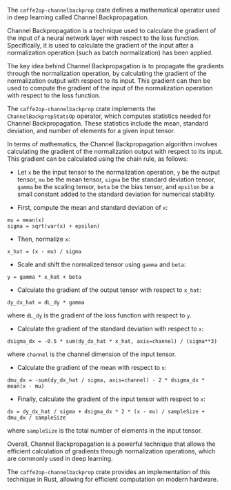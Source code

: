 The `caffe2op-channelbackprop` crate defines
a mathematical operator used in deep learning
called Channel Backpropagation.

Channel Backpropagation is a technique used to
calculate the gradient of the input of a neural
network layer with respect to the loss
function. Specifically, it is used to calculate
the gradient of the input after a normalization
operation (such as batch normalization) has been
applied.

The key idea behind Channel Backpropagation is to
propagate the gradients through the normalization
operation, by calculating the gradient of the
normalization output with respect to its
input. This gradient can then be used to compute
the gradient of the input of the normalization
operation with respect to the loss function.

The `caffe2op-channelbackprop` crate implements
the `ChannelBackpropStatsOp` operator, which
computes statistics needed for Channel
Backpropagation. These statistics include the
mean, standard deviation, and number of elements
for a given input tensor.

In terms of mathematics, the Channel
Backpropagation algorithm involves calculating the
gradient of the normalization output with respect
to its input. This gradient can be calculated
using the chain rule, as follows:

- Let `x` be the input tensor to the normalization
    operation, `y` be the output tensor, `mu` be
    the mean tensor, `sigma` be the standard
    deviation tensor, `gamma` be the scaling
    tensor, `beta` be the bias tensor, and
    `epsilon` be a small constant added to the
    standard deviation for numerical stability.

- First, compute the mean and standard deviation
    of `x`:

```
mu = mean(x)
sigma = sqrt(var(x) + epsilon)
```

- Then, normalize `x`:

```
x_hat = (x - mu) / sigma
```

- Scale and shift the normalized tensor using
    `gamma` and `beta`:

```
y = gamma * x_hat + beta
```

- Calculate the gradient of the output tensor with
    respect to `x_hat`:

```
dy_dx_hat = dL_dy * gamma
```

where `dL_dy` is the gradient of the loss function
with respect to `y`.

- Calculate the gradient of the standard deviation
    with respect to `x`:

```
dsigma_dx = -0.5 * sum(dy_dx_hat * x_hat, axis=channel) / (sigma**3)
```

where `channel` is the channel dimension of the
input tensor.

- Calculate the gradient of the mean with respect
    to `x`:

```
dmu_dx = -sum(dy_dx_hat / sigma, axis=channel) - 2 * dsigma_dx * mean(x - mu)
```

- Finally, calculate the gradient of the input
    tensor with respect to `x`:

```
dx = dy_dx_hat / sigma + dsigma_dx * 2 * (x - mu) / sampleSize + dmu_dx / sampleSize
```

where `sampleSize` is the total number of elements
in the input tensor.

Overall, Channel Backpropagation is a powerful
technique that allows the efficient calculation of
gradients through normalization operations, which
are commonly used in deep learning. 

The `caffe2op-channelbackprop` crate provides an
implementation of this technique in Rust, allowing
for efficient computation on modern hardware.
